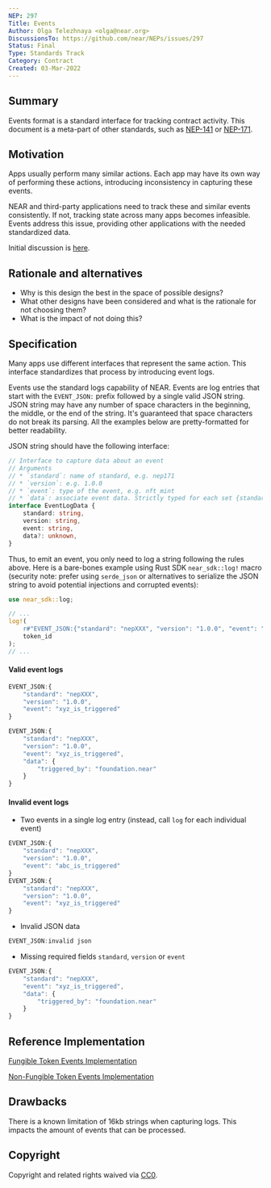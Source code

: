 ```yaml
---
NEP: 297
Title: Events
Author: Olga Telezhnaya <olga@near.org>
DiscussionsTo: https://github.com/near/NEPs/issues/297
Status: Final
Type: Standards Track
Category: Contract
Created: 03-Mar-2022
---
```


## Summary

Events format is a standard interface for tracking contract activity.
This document is a meta-part of other standards, such as [NEP-141](https://github.com/near/NEPs/issues/141) or [NEP-171](https://github.com/near/NEPs/discussions/171).

## Motivation

Apps usually perform many similar actions.
Each app may have its own way of performing these actions, introducing inconsistency in capturing these events.

NEAR and third-party applications need to track these and similar events consistently.
If not, tracking state across many apps becomes infeasible.
Events address this issue, providing other applications with the needed standardized data.

Initial discussion is [here](https://github.com/near/NEPs/issues/254).

## Rationale and alternatives

- Why is this design the best in the space of possible designs?
- What other designs have been considered and what is the rationale for not choosing them?
- What is the impact of not doing this?

## Specification

Many apps use different interfaces that represent the same action.
This interface standardizes that process by introducing event logs.

Events use the standard logs capability of NEAR.
Events are log entries that start with the `EVENT_JSON:` prefix followed by a single valid JSON string.  
JSON string may have any number of space characters in the beginning, the middle, or the end of the string.
It's guaranteed that space characters do not break its parsing.
All the examples below are pretty-formatted for better readability.

JSON string should have the following interface:

```ts
// Interface to capture data about an event
// Arguments
// * `standard`: name of standard, e.g. nep171
// * `version`: e.g. 1.0.0
// * `event`: type of the event, e.g. nft_mint
// * `data`: associate event data. Strictly typed for each set {standard, version, event} inside corresponding NEP
interface EventLogData {
    standard: string,
    version: string,
    event: string,
    data?: unknown,
}
```

Thus, to emit an event, you only need to log a string following the rules above. Here is a bare-bones example using Rust SDK `near_sdk::log!` macro (security note: prefer using `serde_json` or alternatives to serialize the JSON string to avoid potential injections and corrupted events):

```rust
use near_sdk::log;

// ...
log!(
    r#"EVENT_JSON:{"standard": "nepXXX", "version": "1.0.0", "event": "YYY", "data": {"token_id": "{}"}}"#,
    token_id
);
// ...
```

#### Valid event logs

```js
EVENT_JSON:{
    "standard": "nepXXX",
    "version": "1.0.0",
    "event": "xyz_is_triggered"
}
```

```js
EVENT_JSON:{
    "standard": "nepXXX",
    "version": "1.0.0",
    "event": "xyz_is_triggered",
    "data": {
        "triggered_by": "foundation.near"
    }
}
```

#### Invalid event logs

- Two events in a single log entry (instead, call `log` for each individual event)

```js
EVENT_JSON:{
    "standard": "nepXXX",
    "version": "1.0.0",
    "event": "abc_is_triggered"
}
EVENT_JSON:{
    "standard": "nepXXX",
    "version": "1.0.0",
    "event": "xyz_is_triggered"
}
```
- Invalid JSON data

```js
EVENT_JSON:invalid json
```
- Missing required fields `standard`, `version` or `event`

```js
EVENT_JSON:{
    "standard": "nepXXX",
    "event": "xyz_is_triggered",
    "data": {
        "triggered_by": "foundation.near"
    }
}
```

## Reference Implementation

[Fungible Token Events Implementation](https://github.com/near/near-sdk-rs/blob/master/near-contract-standards/src/fungible_token/events.rs)

[Non-Fungible Token Events Implementation](https://github.com/near/near-sdk-rs/blob/master/near-contract-standards/src/non_fungible_token/events.rs)

## Drawbacks

There is a known limitation of 16kb strings when capturing logs.
This impacts the amount of events that can be processed.

## Copyright

Copyright and related rights waived via [CC0](https://creativecommons.org/publicdomain/zero/1.0/).
